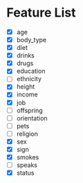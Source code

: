 # Feature List

- [x] age
- [x] body_type
- [x] diet
- [x] drinks
- [x] drugs
- [x] education
- [ ] ethnicity
- [x] height
- [x] income
- [x] job
- [ ] offspring
- [ ] orientation
- [ ] pets
- [ ] religion
- [x] sex
- [x] sign
- [x] smokes
- [ ] speaks
- [x] status
